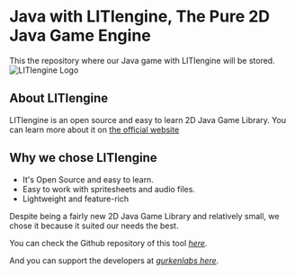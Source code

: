 # Java with LITIengine, The Pure 2D Java Game Engine
This the repository where our Java game with LITIengine will be stored.
![LITIengine Logo](https://raw.githubusercontent.com/gurkenlabs/litiengine/master/resources/LITIEngine_Logo_big.png)

## About LITIengine
LITIengine is an open source and easy to learn 2D Java Game Library. You can learn more about it on [the official website](https://litiengine.com/)

## Why we chose LITIengine
* It's Open Source and easy to learn.
* Easy to work with spritesheets and audio files.
* Lightweight and feature-rich

Despite being a fairly new 2D Java Game Library and relatively small, we chose it because it suited our needs the best.

You can check the Github repository of this tool *[here](https://github.com/gurkenlabs/litiengine).*

And you can support the developers at *[gurkenlabs here](https://gurkenlabs.de/).*
